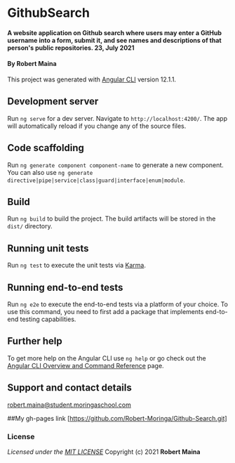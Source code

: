 # GithubSearch
#### A website application on Github search where users may enter a GitHub username into a form, submit it, and see names and descriptions of that person's public repositories. 23, July 2021
#### By **Robert Maina**

This project was generated with [Angular CLI](https://github.com/angular/angular-cli) version 12.1.1.

## Development server

Run `ng serve` for a dev server. Navigate to `http://localhost:4200/`. The app will automatically reload if you change any of the source files.

## Code scaffolding

Run `ng generate component component-name` to generate a new component. You can also use `ng generate directive|pipe|service|class|guard|interface|enum|module`.

## Build

Run `ng build` to build the project. The build artifacts will be stored in the `dist/` directory.

## Running unit tests

Run `ng test` to execute the unit tests via [Karma](https://karma-runner.github.io).

## Running end-to-end tests

Run `ng e2e` to execute the end-to-end tests via a platform of your choice. To use this command, you need to first add a package that implements end-to-end testing capabilities.

## Further help

To get more help on the Angular CLI use `ng help` or go check out the [Angular CLI Overview and Command Reference](https://angular.io/cli) page.

## Support and contact details
robert.maina@student.moringaschool.com

##My gh-pages link
[https://github.com/Robert-Moringa/Github-Search.git]
### License
*Licensed under the [MIT LICENSE](LICENSE.txt)*
Copyright (c) 2021 **Robert Maina**
